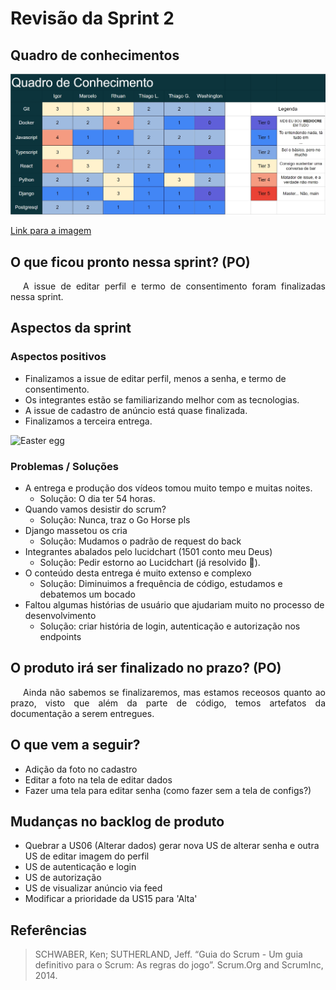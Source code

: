 # Revisão da Sprint 2

## Quadro de conhecimentos

![Quadro conhecimentos](../../../assets/equipe/quadro_sprint2.jpg)

<a href="https://drive.google.com/file/d/1uydCa6GdV0EkR9Cfc88E3BOEN69kM0zj/view?usp=sharing" target="_blank" rel="noopener noreferrer">Link para a imagem</a>

## O que ficou pronto nessa sprint? (PO)

<p style="text-indent: 20px; text-align: justify">
A issue de editar perfil e termo de consentimento foram finalizadas nessa sprint.
</p>

## Aspectos da sprint

### Aspectos positivos

- Finalizamos a issue de editar perfil, menos a senha, e termo de consentimento.
- Os integrantes estão se familiarizando melhor com as tecnologias.
- A issue de cadastro de anúncio está quase finalizada.
- Finalizamos a terceira entrega.

![Easter egg](https://media1.tenor.com/images/5f0921b998b61bfa15db2021b3e7e54f/tenor.gif?itemid=14001403)

### Problemas / Soluções

- A entrega e produção dos vídeos tomou muito tempo e muitas noites. 
  - Solução: O dia ter 54 horas.
- Quando vamos desistir do scrum? 
  - Solução: Nunca, traz o Go Horse pls
- Django massetou os cria 
  - Solução: Mudamos o padrão de request do back
- Integrantes abalados pelo lucidchart (1501 conto meu Deus)
  - Solução: Pedir estorno ao Lucidchart (já resolvido :raised_hands:).
- O conteúdo desta entrega é muito extenso e complexo
  - Solução: Diminuimos a frequência de código, estudamos e debatemos um bocado
- Faltou algumas histórias de usuário que ajudariam muito no processo de desenvolvimento
  - Solução: criar história de login, autenticação e autorização nos endpoints

## O produto irá ser finalizado no prazo? (PO)

<p style="text-indent: 20px; text-align: justify">
Ainda não sabemos se finalizaremos, mas estamos receosos quanto ao prazo, visto que além da parte de código, temos artefatos da documentação a serem entregues.
</p>

## O que vem a seguir?

- Adição da foto no cadastro
- Editar a foto na tela de editar dados
- Fazer uma tela para editar senha (como fazer sem a tela de configs?)

## Mudanças no backlog de produto

- Quebrar a US06 (Alterar dados) gerar nova US de alterar senha e outra US de editar imagem do perfil
- US de autenticação e login
- US de autorização
- US de visualizar anúncio via feed
- Modificar a prioridade da US15 para 'Alta'


## Referências

> SCHWABER, Ken; SUTHERLAND, Jeff. “Guia do Scrum - Um guia definitivo para o Scrum: As regras do jogo”. Scrum.Org and ScrumInc, 2014.
